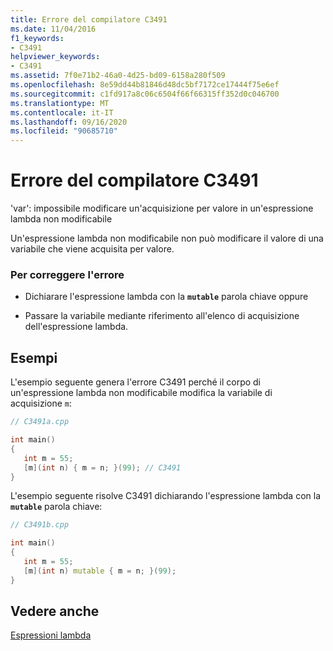 ```yaml
---
title: Errore del compilatore C3491
ms.date: 11/04/2016
f1_keywords:
- C3491
helpviewer_keywords:
- C3491
ms.assetid: 7f0e71b2-46a0-4d25-bd09-6158a280f509
ms.openlocfilehash: 8e59dd44b81846d48dc5bf7172ce17444f75e6ef
ms.sourcegitcommit: c1fd917a8c06c6504f66f66315ff352d0c046700
ms.translationtype: MT
ms.contentlocale: it-IT
ms.lasthandoff: 09/16/2020
ms.locfileid: "90685710"
---
```

# <a name="compiler-error-c3491"></a>Errore del compilatore C3491

'var': impossibile modificare un'acquisizione per valore in un'espressione lambda non modificabile

Un'espressione lambda non modificabile non può modificare il valore di una variabile che viene acquisita per valore.

### <a name="to-correct-this-error"></a>Per correggere l'errore

- Dichiarare l'espressione lambda con la **`mutable`** parola chiave oppure

- Passare la variabile mediante riferimento all'elenco di acquisizione dell'espressione lambda.

## <a name="examples"></a>Esempi

L'esempio seguente genera l'errore C3491 perché il corpo di un'espressione lambda non modificabile modifica la variabile di acquisizione `m`:

```cpp
// C3491a.cpp

int main()
{
   int m = 55;
   [m](int n) { m = n; }(99); // C3491
}
```

L'esempio seguente risolve C3491 dichiarando l'espressione lambda con la **`mutable`** parola chiave:

```cpp
// C3491b.cpp

int main()
{
   int m = 55;
   [m](int n) mutable { m = n; }(99);
}
```

## <a name="see-also"></a>Vedere anche

[Espressioni lambda](../../cpp/lambda-expressions-in-cpp.md)
